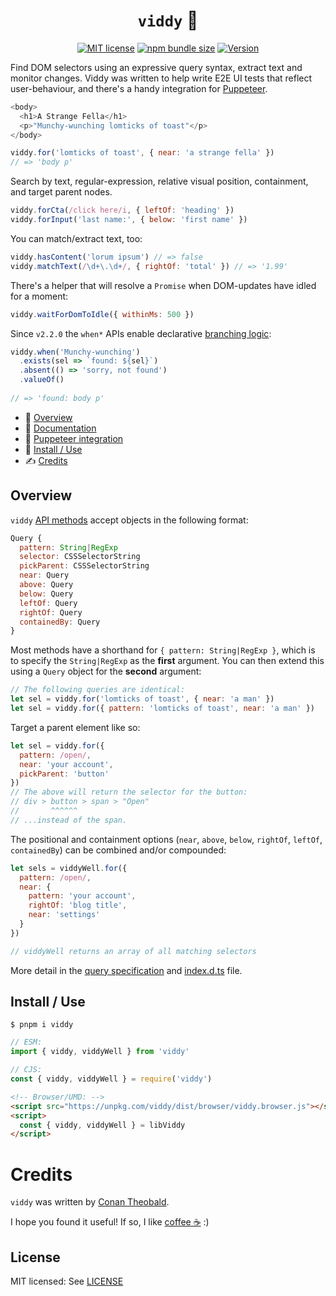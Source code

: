 <h1 align="center"><code>viddy</code> 🍊</h1>

<p align="center">
  <a href="https://github.com/shuckster/viddy/blob/master/LICENSE">
    <img
      alt="MIT license"
      src="https://img.shields.io/npm/l/viddy?style=plastic"
    /></a>
  <a href="https://bundlephobia.com/result?p=viddy">
    <img
      alt="npm bundle size"
      src="https://img.shields.io/bundlephobia/minzip/viddy?style=plastic"
    /></a>
  <a href="https://www.npmjs.com/package/viddy">
    <img
      alt="Version"
      src="https://img.shields.io/npm/v/viddy?style=plastic"
    /></a>
</p>

Find DOM selectors using an expressive query syntax, extract text and monitor changes. Viddy was written to help write E2E UI tests that reflect user-behaviour, and there's a handy integration for [Puppeteer](https://github.com/shuckster/viddy/wiki/Puppeteer-Integration).

```js
<body>
  <h1>A Strange Fella</h1>
  <p>"Munchy-wunching lomticks of toast"</p>
</body>

viddy.for('lomticks of toast', { near: 'a strange fella' })
// => 'body p'
```

Search by text, regular-expression, relative visual position, containment, and target parent nodes.

```js
viddy.forCta(/click here/i, { leftOf: 'heading' })
viddy.forInput('last name:', { below: 'first name' })
```

You can match/extract text, too:

```js
viddy.hasContent('lorum ipsum') // => false
viddy.matchText(/\d+\.\d+/, { rightOf: 'total' }) // => '1.99'
```

There's a helper that will resolve a `Promise` when DOM-updates have idled for a moment:

```js
viddy.waitForDomToIdle({ withinMs: 500 })
```

Since `v2.2.0` the `when*` APIs enable declarative [branching logic](https://github.com/shuckster/viddy/wiki/API-methods#-methods-for-branching-logic):

```js
viddy.when('Munchy-wunching')
  .exists(sel => `found: ${sel}`)
  .absent(() => 'sorry, not found')
  .valueOf()
  
// => 'found: body p'
```

- 👀 [Overview](#overview)
- 📖 [Documentation](https://github.com/shuckster/viddy/wiki)
- 🤡 [Puppeteer integration](https://github.com/shuckster/viddy/wiki/Puppeteer-Integration)
- 📀 [Install / Use](#install--use)
- ✍️ [Credits](#credits)

## Overview

`viddy` [API methods](https://github.com/shuckster/viddy/wiki/API-methods) accept objects in the following format:

```js
Query {
  pattern: String|RegExp
  selector: CSSSelectorString
  pickParent: CSSSelectorString
  near: Query
  above: Query
  below: Query
  leftOf: Query
  rightOf: Query
  containedBy: Query
}
```

Most methods have a shorthand for `{ pattern: String|RegExp }`, which is to specify the `String|RegExp` as the **first** argument. You can then extend this using a `Query` object for the **second** argument:

```js
// The following queries are identical:
let sel = viddy.for('lomticks of toast', { near: 'a man' })
let sel = viddy.for({ pattern: 'lomticks of toast', near: 'a man' })
```

Target a parent element like so:

```js
let sel = viddy.for({
  pattern: /open/,
  near: 'your account',
  pickParent: 'button'
})
// The above will return the selector for the button:
// div > button > span > "Open"
//       ^^^^^^
// ...instead of the span.
```

The positional and containment options (`near`, `above`, `below`, `rightOf`, `leftOf`, `containedBy`) can be combined and/or compounded:

```js
let sels = viddyWell.for({
  pattern: /open/,
  near: {
    pattern: 'your account',
    rightOf: 'blog title',
    near: 'settings'
  }
})

// viddyWell returns an array of all matching selectors
```

More detail in the [query specification](https://github.com/shuckster/viddy/wiki#query-specification) and [index.d.ts](https://github.com/shuckster/viddy/blob/master/index.d.ts) file.

## Install / Use

```
$ pnpm i viddy
```

```js
// ESM:
import { viddy, viddyWell } from 'viddy'

// CJS:
const { viddy, viddyWell } = require('viddy')
```

```html
<!-- Browser/UMD: -->
<script src="https://unpkg.com/viddy/dist/browser/viddy.browser.js"></script>
<script>
  const { viddy, viddyWell } = libViddy
</script>
```

# Credits

`viddy` was written by [Conan Theobald](https://github.com/shuckster/).

I hope you found it useful! If so, I like [coffee ☕️](https://www.buymeacoffee.com/shuckster) :)

## License

MIT licensed: See [LICENSE](LICENSE)

